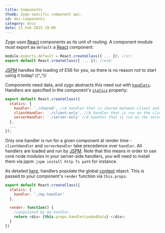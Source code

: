 ```yaml
---
title: Components
thumb: Zygo-specific component api.
id: doc-components
category: docs
date: 11 Feb 2015 19:00
---
```


Zygo uses [React](http://facebook.github.io/react) components as its unit of routing. A component module must export as `default` a [React](http://facebook.github.io/react) component:

```javascript
module.exports.default = React.createClass({ ... }); //or:
export default React.createClass({ ... }); //es6!
```

[JSPM](https://github.com/jspm/jspm-cli) handles the loading of ES6 for you, so there is no reason not to start using it today! \\(^_^)/

Components need data, and zygo abstracts this need out with [`handlers`](/category/docs/post/doc-handlers). Handlers are specified in the component's [`statics`](http://facebook.github.io/react/docs/component-specs.html#statics) property:

```javascript
export default React.createClass({
  statics: {
    handler: './shared', //A handler that is shared between client and server
    clientHandler: './client-only', //A handler that is run on the client only.
    serverHandler: './server-only' //A handler that is run on the server only.
  },
  ...
});
```

Only one handler is run for a given component at render time - `clientHandler` and `serverHandler` take precedence over `handler`. All handlers are loaded and run by [JSPM](https://github.com/jspm/jspm-cli). Note that this means in order to use core node modules in your server-side handlers, you will need to install them via jspm: `jspm install http fs path` for instance.

As detailed [here](/category/docs/post/doc-handlers), handlers populate the global [context](/category/docs/post/doc-context) object. This is passed to your component's `render` function via `this.props`:

```javascript
export default React.createClass({
  statics: {
    handler: './my-handler'
  },

  render: function() {
    //populated by my-handler
    return <div> {this.props.handlerLoadedData} </div>;
  }
})
```
